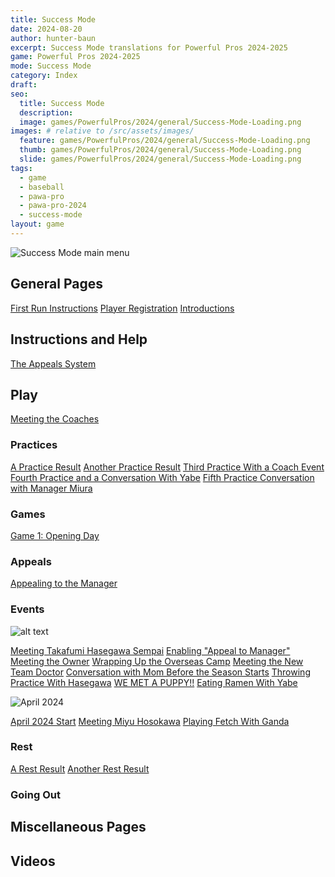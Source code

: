 ```yaml
---
title: Success Mode
date: 2024-08-20
author: hunter-baun
excerpt: Success Mode translations for Powerful Pros 2024-2025
game: Powerful Pros 2024-2025
mode: Success Mode
category: Index
draft: 
seo:
  title: Success Mode
  description:
  image: games/PowerfulPros/2024/general/Success-Mode-Loading.png
images: # relative to /src/assets/images/
  feature: games/PowerfulPros/2024/general/Success-Mode-Loading.png
  thumb: games/PowerfulPros/2024/general/Success-Mode-Loading.png
  slide: games/PowerfulPros/2024/general/Success-Mode-Loading.png
tags:
  - game
  - baseball
  - pawa-pro
  - pawa-pro-2024
  - success-mode
layout: game
---
```


![Success Mode main menu](/assets/images/games/PowerfulPros/2024/SuccessMode/Play/Start/PlayerRegistration/2.png)

## General Pages
[First Run Instructions](<./Play/FirstRunInstructions>)
[Player Registration](./Play/Start/PlayerRegistration/)
[Introductions](<./Play/Start/Introduction>)

## Instructions and Help
<!-- [Instructions](Instructions) -->
[The Appeals System](./Instructions/ProSystem/Appeals/)

## Play
[Meeting the Coaches](./Play/Start/MeetingTheCoaches)

### Practices
<!-- [Practice Help and Instructions](<Play/Practices/Help-Instructions>) -->
[A Practice Result](./Play/Practices/1)
[Another Practice Result](./Play/Practices/1)
[Third Practice With a Coach Event](./Play/Practices/3)
[Fourth Practice and a Conversation With Yabe](./Play/Practices/4)
[Fifth Practice Conversation with Manager Miura](./Play/Practices/5)

### Games
[Game 1: Opening Day](./Play/Games/1)

### Appeals
[Appealing to the Manager](./Play/Appeals/AppealToManager1)

### Events

![alt text](/assets/images/games/PowerfulPros/2024/SuccessMode/march-month-card.png)

[Meeting Takafumi Hasegawa Sempai](./Play/Events/MeetingHasegawaSempai)
[Enabling "Appeal to Manager"](./Play/Events/EnablingAppealToManager)
[Meeting the Owner](./Play/Events/MeetingTheOwner)
[Wrapping Up the Overseas Camp](./Play/Events/WrappingUpTheOverseasCamp)
[Meeting the New Team Doctor](./Play/Events/MeetingTheNewTeamDoctor)
[Conversation with Mom Before the Season Starts](./Play/Events/ConversationWithMomBeforeTheSeason)
[Throwing Practice With Hasegawa](./Play/Events/ThrowingPracticeWithHasegawa)
[WE MET A PUPPY!!](./Play/Events/WeMetAPuppy)
[Eating Ramen With Yabe](./Play/Events/EatingRamenWithYabe)

![April 2024](/assets/images/games/PowerfulPros/2024/SuccessMode/april-month-card.png)

[April 2024 Start](./Play/Events/AprilStart)
[Meeting Miyu Hosokawa](./Play/Events/MeetingMiyuHosokawa)
[Playing Fetch With Ganda](./Play/Events/FetchWithGanda)

### Rest
[A Rest Result](./Play/Rest/1)
[Another Rest Result](./Play/Rest/2)

### Going Out
<!-- [Introduction and Going Out "Alone"](<Play/Going Out/Introduction>)
[Going to the Park with Yabe](<Play/Going Out/Park With Yabe>) -->

## Miscellaneous Pages

<!-- [Names and Characters](<Names>) -->

## Videos